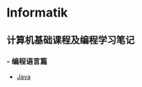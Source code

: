 # Informatik

## 计算机基础课程及编程学习笔记  
### - 编程语言篇  
   - [Java](https://github.com/InSuLaTi0N/Informatik/tree/master/JavaLerning)
